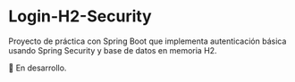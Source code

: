 # Login-H2-Security

Proyecto de práctica con Spring Boot que implementa autenticación básica usando Spring Security y base de datos en memoria H2.

🚧 En desarrollo.
